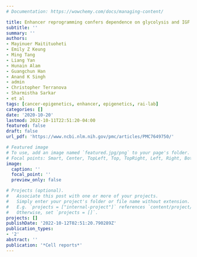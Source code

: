 ```yaml
---
# Documentation: https://wowchemy.com/docs/managing-content/

title: Enhancer reprogramming confers dependence on glycolysis and IGF signaling in KMT2D mutant melanoma
subtitle: ''
summary: ''
authors:
- Mayinuer Maitituoheti
- Emily Z Keung
- Ming Tang
- Liang Yan
- Hunain Alam
- Guangchun Han
- Anand K Singh
- admin
- Christopher Terranova
- Sharmistha Sarkar
- et al
tags: [cancer-epigenetics, enhancer, epigenetics, rai-lab]
categories: []
date: '2020-10-20'
lastmod: 2022-10-11T22:51:20-04:00
featured: false
draft: false
url_pdf: 'https://www.ncbi.nlm.nih.gov/pmc/articles/PMC7649750/'

# Featured image
# To use, add an image named `featured.jpg/png` to your page's folder.
# Focal points: Smart, Center, TopLeft, Top, TopRight, Left, Right, BottomLeft, Bottom, BottomRight.
image:
  caption: ''
  focal_point: ''
  preview_only: false

# Projects (optional).
#   Associate this post with one or more of your projects.
#   Simply enter your project's folder or file name without extension.
#   E.g. `projects = ["internal-project"]` references `content/project/deep-learning/index.md`.
#   Otherwise, set `projects = []`.
projects: []
publishDate: '2022-10-12T02:51:20.790289Z'
publication_types:
- '2'
abstract: ''
publication: '*Cell reports*'
---
```

